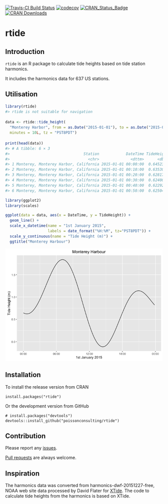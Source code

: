 
<!-- README.md is generated from README.Rmd. Please edit that file -->
[![Travis-CI Build Status](https://travis-ci.org/poissonconsulting/rtide.svg?branch=master)](https://travis-ci.org/poissonconsulting/rtide) [![codecov](https://codecov.io/gh/poissonconsulting/rtide/branch/master/graph/badge.svg)](https://codecov.io/gh/poissonconsulting/rtide) [![CRAN\_Status\_Badge](http://www.r-pkg.org/badges/version/rtide)](https://cran.r-project.org/package=rtide) [![CRAN Downloads](http://cranlogs.r-pkg.org/badges/grand-total/rtide)](https://hadley.shinyapps.io/cran-downloads)

rtide
=====

Introduction
------------

`rtide` is an R package to calculate tide heights based on tide station harmonics.

It includes the harmonics data for 637 US stations.

Utilisation
-----------

``` r
library(rtide)
#> rtide is not suitable for navigation

data <- rtide::tide_height(
  "Monterey Harbor", from = as.Date("2015-01-01"), to = as.Date("2015-01-01"), 
  minutes = 10L, tz = "PST8PDT")

print(head(data))
#> # A tibble: 6 × 3
#>                                 Station            DateTime TideHeight
#>                                   <chr>              <dttm>      <dbl>
#> 1 Monterey, Monterey Harbor, California 2015-01-01 00:00:00  0.6452338
#> 2 Monterey, Monterey Harbor, California 2015-01-01 00:10:00  0.6353040
#> 3 Monterey, Monterey Harbor, California 2015-01-01 00:20:00  0.6281772
#> 4 Monterey, Monterey Harbor, California 2015-01-01 00:30:00  0.6240083
#> 5 Monterey, Monterey Harbor, California 2015-01-01 00:40:00  0.6229294
#> 6 Monterey, Monterey Harbor, California 2015-01-01 00:50:00  0.6250485
```

``` r
library(ggplot2)
library(scales)
```

``` r
ggplot(data = data, aes(x = DateTime, y = TideHeight)) + 
  geom_line() + 
  scale_x_datetime(name = "1st January 2015", 
                   labels = date_format("%H:%M", tz="PST8PDT")) +
  scale_y_continuous(name = "Tide Height (m)") +
  ggtitle("Monterey Harbour")
```

![](README-unnamed-chunk-4-1.png)

Installation
------------

To install the release version from CRAN

    install.packages("rtide")

Or the development version from GitHub

    # install.packages("devtools")
    devtools::install_github("poissonconsulting/rtide")

Contribution
------------

Please report any [issues](https://github.com/poissonconsulting/rtide/issues).

[Pull requests](https://github.com/poissonconsulting/rtide/pulls) are always welcome.

Inspiration
-----------

The harmonics data was converted from harmonics-dwf-20151227-free, NOAA web site data processed by David Flater for [XTide](http://www.flaterco.com/xtide/). The code to calculate tide heights from the harmonics is based on XTide.
